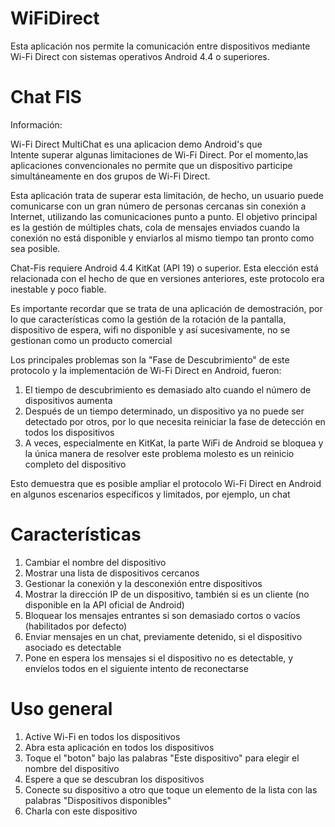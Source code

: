 # WiFiDirect
Esta aplicación nos permite la comunicación entre dispositivos mediante Wi-Fi Direct con sistemas operativos Android 4.4 o superiores.

# Chat FIS
Información:

Wi-Fi Direct MultiChat es una aplicacion demo Android's que  
Intente superar algunas limitaciones de Wi-Fi Direct.
Por el momento,las aplicaciones convencionales no permite que un dispositivo participe simultáneamente en dos grupos de Wi-Fi Direct.

Esta aplicación trata de superar esta limitación, de hecho, un usuario puede comunicarse con un gran número de personas cercanas sin conexión a Internet, utilizando las comunicaciones punto a punto.
El objetivo principal es la gestión de múltiples chats, cola de mensajes enviados cuando la conexión no está disponible y enviarlos al mismo tiempo tan pronto como sea posible.

Chat-Fis requiere Android 4.4 KitKat (API 19) o superior. Esta elección está relacionada con el hecho de que en versiones anteriores, este protocolo era inestable y poco fiable.

Es importante recordar que se trata de una aplicación de demostración, por lo que características como la gestión de la rotación de la pantalla, dispositivo de espera, wifi no disponible y así sucesivamente, no se gestionan como un producto comercial

Los principales problemas son la "Fase de Descubrimiento" de este protocolo y la implementación de Wi-Fi Direct en Android, fueron:

1. El tiempo de descubrimiento es demasiado alto cuando el número de dispositivos aumenta
2. Después de un tiempo determinado, un dispositivo ya no puede ser detectado por otros, por lo que necesita reiniciar la fase de detección en todos los dispositivos
3. A veces, especialmente en KitKat, la parte WiFi de Android se bloquea y la única manera de resolver este problema molesto es un reinicio completo del dispositivo

Esto demuestra que es posible ampliar el protocolo Wi-Fi Direct en Android en algunos escenarios específicos y limitados, por ejemplo, un chat

# Características
1. Cambiar el nombre del dispositivo 
2. Mostrar una lista de dispositivos cercanos 
3. Gestionar la conexión y la desconexión entre dispositivos 
4. Mostrar la dirección IP de un dispositivo, también si es un cliente (no disponible en la API oficial de Android) 
5. Bloquear los mensajes entrantes si son demasiado cortos o vacíos (habilitados por defecto)
6. Enviar mensajes en un chat, previamente detenido, si el dispositivo asociado es detectable 
7. Pone en espera los mensajes si el dispositivo no es detectable, y envíelos todos en el siguiente intento de reconectarse 

# Uso general
1. Active Wi-Fi en todos los dispositivos
2. Abra esta aplicación en todos los dispositivos
3. Toque el "boton" bajo las palabras "Este dispositivo" para elegir el nombre del dispositivo
2. Espere a que se descubran los dispositivos
3. Conecte su dispositivo a otro que toque un elemento de la lista con las palabras "Dispositivos disponibles"
4. Charla con este dispositivo
